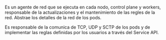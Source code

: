 Es un agente de red que se ejecuta en cada nodo, control plane y workers, responsable de la actualizaciones y el mantenimiento de las regles de la red. Abstrae los detalles de la red de los pods.

Es responsable de la comunica de  TCP, UDP y SCTP de los pods y de implementar las reglas definidas por los usuarios a través del Service API.
